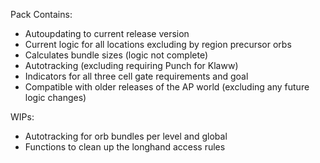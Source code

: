 Pack Contains:
  - Autoupdating to current release version
  - Current logic for all locations excluding by region precursor orbs
  - Calculates bundle sizes (logic not complete)
  - Autotracking (excluding requiring Punch for Klaww)
  - Indicators for all three cell gate requirements and goal
  - Compatible with older releases of the AP world (excluding any future logic changes)

WIPs:
  - Autotracking for orb bundles per level and global
  - Functions to clean up the longhand access rules
  
